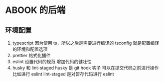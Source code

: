 # ABOOK 的后端

## 环境配置

1. typescript 因为使用 ts，所以之后是需要进行编译的 tsconfig 就是配置编译的环境和配置选项
2. prettier 格式化插件
3. eslint 设置代码的规范 增加代码的健壮性
4. husky 和 lint-staged husky 是 git hook 钩子 可以在提交代码之前进行操作 比如进行 eslint lint-staged 是对暂存代码进行 eslint
